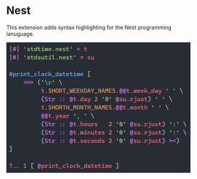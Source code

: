# Nest

This extension adds syntax highlighting for the Nest programming lanuguage.

![Showcase](images/showcase.png)
